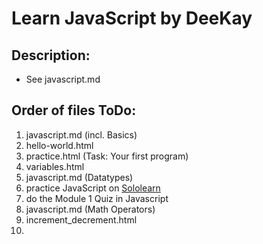 <h1>Learn JavaScript by DeeKay</h1>
<h2>Description:</h2>
<ul>
    <li>See javascript.md</li>
</ul>
<h2>Order of files ToDo:</h2>
<ol>
    <li>javascript.md (incl. Basics)</li>    
    <li>hello-world.html</li>
    <li>practice.html (Task: Your first program)</li>
    <li>variables.html</li>
    <li>javascript.md (Datatypes)</li>
    <li>practice JavaScript on <a href="https://www.sololearn.com/">Sololearn</a></li>
    <li>do the Module 1 Quiz in Javascript</li>
    <li>javascript.md (Math Operators)</li>
    <li>increment_decrement.html</li>
    <li></li>
</ol>
